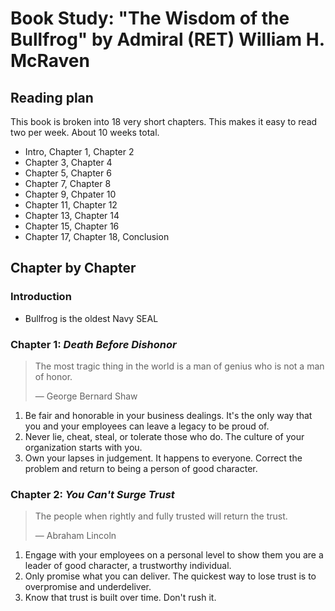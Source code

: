 # Book Study: "The Wisdom of the Bullfrog" by Admiral (RET) William H. McRaven
## Reading plan
This book is broken into 18 very short chapters. This makes it easy to read two per week. About 10 weeks total.

* Intro, Chapter 1, Chapter 2
* Chapter 3, Chapter 4
* Chapter 5, Chapter 6
* Chapter 7, Chapter 8
* Chapter 9, Chpater 10
* Chapter 11, Chapter 12
* Chapter 13, Chapter 14
* Chapter 15, Chapter 16
* Chapter 17, Chapter 18, Conclusion

## Chapter by Chapter
### Introduction
* Bullfrog is the oldest Navy SEAL

### Chapter 1: *Death Before Dishonor*

>The most tragic thing in the world is a man of genius who is not a man of honor. 
>
> — George Bernard Shaw

1. Be fair and honorable in your business dealings. It's the only way that you and your employees can leave a legacy to be proud of.
1. Never lie, cheat, steal, or tolerate those who do. The culture of your organization starts with you.
1. Own your lapses in judgement. It happens to everyone. Correct the problem and return to being a person of good character.

### Chapter 2: *You Can't Surge Trust*

> The people when rightly and fully trusted will return the trust.
>
> — Abraham Lincoln

1. Engage with your employees on a personal level to show them you are a leader of good character, a trustworthy individual.
1. Only promise what you can deliver. The quickest way to lose trust is to overpromise and underdeliver.
1. Know that trust is built over time. Don't rush it.

<!--
### Chapter 3: *When in Command, Command*

>
> d
> -

1. dff
2. dff
3. dd

### Chapter 4: **

> rf
> ff
> - f

1. fhf
2. jfjf
3. gkgk

-->
